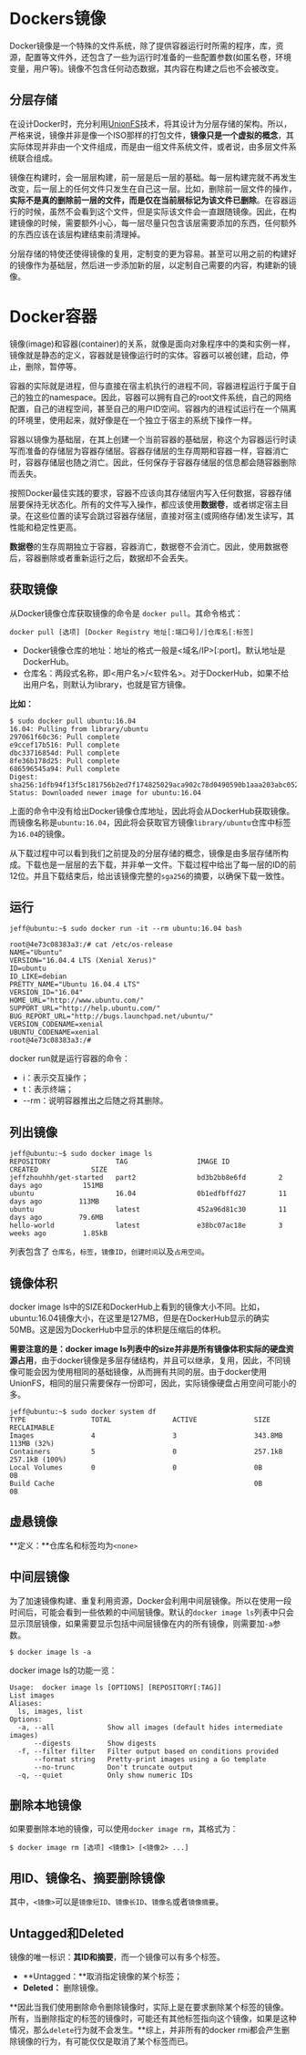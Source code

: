 # Dockers镜像
Docker镜像是一个特殊的文件系统，除了提供容器运行时所需的程序，库，资源，配置等文件外，还包含了一些为运行时准备的一些配置参数(如匿名卷，环境变量，用户等)。镜像不包含任何动态数据，其内容在构建之后也不会被改变。
## 分层存储
在设计Docker时，充分利用[UnionFS](https://en.wikipedia.org/wiki/Union_mount)技术，将其设计为分层存储的架构。所以，严格来说，镜像并非是像一个ISO那样的打包文件，**镜像只是一个虚拟的概念**，其实际体现并非由一个文件组成，而是由一组文件系统文件，或者说，由多层文件系统联合组成。

镜像在构建时，会一层层构建，前一层是后一层的基础。每一层构建完就不再发生改变，后一层上的任何文件只发生在自己这一层。比如，删除前一层文件的操作，**实际不是真的删除前一层的文件，而是仅在当前层标记为该文件已删除**。在容器运行的时候，虽然不会看到这个文件，但是实际该文件会一直跟随镜像。因此，在构建镜像的时候，需要额外小心，每一层尽量只包含该层需要添加的东西，任何额外的东西应该在该层构建结束前清理掉。

分层存储的特使还使得镜像的复用，定制变的更为容易。甚至可以用之前的构建好的镜像作为基础层，然后进一步添加新的层，以定制自己需要的内容，构建新的镜像。
# Docker容器
镜像(image)和容器(container)的关系，就像是面向对象程序中的类和实例一样，镜像就是静态的定义，容器就是镜像运行时的实体。容器可以被创建，启动，停止，删除，暂停等。

容器的实际就是进程，但与直接在宿主机执行的进程不同，容器进程运行于属于自己的独立的namespace。因此，容器可以拥有自己的root文件系统，自己的网络配置，自己的进程空间，甚至自己的用户ID空间。容器内的进程试运行在一个隔离的环境里，使用起来，就好像是在一个独立于宿主的系统下操作一样。

容器以镜像为基础层，在其上创建一个当前容器的基础层，称这个为容器运行时读写而准备的存储层为容器存储层。容器存储层的生存周期和容器一样，容器消亡时，容器存储层也随之消亡。因此，任何保存于容器存储层的信息都会随容器删除而丢失。

按照Docker最佳实践的要求，容器不应该向其存储层内写入任何数据，容器存储层要保持无状态化。所有的文件写入操作，都应该使用**数据卷**，或者绑定宿主目录。在这些位置的读写会跳过容器存储层，直接对宿主(或网络存储)发生读写，其性能和稳定性更高。

**数据卷**的生存周期独立于容器，容器消亡，数据卷不会消亡。因此，使用数据卷后，容器删除或者重新运行之后，数据却不会丢失。

## 获取镜像
从Docker镜像仓库获取镜像的命令是 ```docker pull```。其命令格式：
```
docker pull [选项] [Docker Registry 地址[:端口号]/]仓库名[:标签]
```
- Docker镜像仓库的地址：地址的格式一般是<域名/IP>[:port]。默认地址是DockerHub。
- 仓库名：两段式名称，即<用户名>/<软件名>。对于DockerHub，如果不给出用户名，则默认为library，也就是官方镜像。

**比如：**
```
$ sudo docker pull ubuntu:16.04
16.04: Pulling from library/ubuntu
297061f60c36: Pull complete 
e9ccef17b516: Pull complete 
dbc33716854d: Pull complete 
8fe36b178d25: Pull complete 
686596545a94: Pull complete 
Digest: sha256:1dfb94f13f5c181756b2ed7f174825029aca902c78d0490590b1aaa203abc052
Status: Downloaded newer image for ubuntu:16.04
```
上面的命令中没有给出Docker镜像仓库地址，因此将会从DockerHub获取镜像。而镜像名称是```ubuntu:16.04```，因此将会获取官方镜像```library/ubuntu```仓库中标签为```16.04```的镜像。

从下载过程中可以看到我们之前提及的分层存储的概念，镜像是由多层存储所构成。下载也是一层层的去下载，并非单一文件。下载过程中给出了每一层的ID的前12位。并且下载结束后，给出该镜像完整的```sga256```的摘要，以确保下载一致性。

## 运行
```
jeff@ubuntu:~$ sudo docker run -it --rm ubuntu:16.04 bash

root@4e73c08383a3:/# cat /etc/os-release 
NAME="Ubuntu"
VERSION="16.04.4 LTS (Xenial Xerus)"
ID=ubuntu
ID_LIKE=debian
PRETTY_NAME="Ubuntu 16.04.4 LTS"
VERSION_ID="16.04"
HOME_URL="http://www.ubuntu.com/"
SUPPORT_URL="http://help.ubuntu.com/"
BUG_REPORT_URL="http://bugs.launchpad.net/ubuntu/"
VERSION_CODENAME=xenial
UBUNTU_CODENAME=xenial
root@4e73c08383a3:/# 
```
docker run就是运行容器的命令：
- i：表示交互操作；
- t：表示终端；
- --rm：说明容器推出之后随之将其删除。

## 列出镜像
```
jeff@ubuntu:~$ sudo docker image ls
REPOSITORY                TAG                 IMAGE ID            CREATED             SIZE
jeffzhouhhh/get-started   part2               bd3b2bb8e6fd        2 days ago          151MB
ubuntu                    16.04               0b1edfbffd27        11 days ago         113MB
ubuntu                    latest              452a96d81c30        11 days ago         79.6MB
hello-world               latest              e38bc07ac18e        3 weeks ago         1.85kB
```
列表包含了 ```仓库名```，```标签```，```镜像ID```，```创建时间```以及```占用空间```。

## 镜像体积
docker image ls中的SIZE和DockerHub上看到的镜像大小不同。比如，ubuntu:16.04镜像大小，在这里是127MB，但是在DockerHub显示的确实50MB。这是因为DockerHub中显示的体积是压缩后的体积。

**需要注意的是：docker image ls列表中的size并非是所有镜像体积实际的硬盘资源占用**，由于docker镜像是多层存储结构，并且可以继承，复用，因此，不同镜像可能会因为使用相同的基础镜像，从而拥有共同的层。由于docker使用UnionFS，相同的层只需要保存一份即可，因此，实际镜像硬盘占用空间可能小的多。

```
jeff@ubuntu:~$ sudo docker system df
TYPE                TOTAL               ACTIVE              SIZE                RECLAIMABLE
Images              4                   3                   343.8MB             113MB (32%)
Containers          5                   0                   257.1kB             257.1kB (100%)
Local Volumes       0                   0                   0B                  0B
Build Cache                                                 0B                  0B
```

## 虚悬镜像
**定义：**仓库名和标签均为```<none>```

## 中间层镜像
为了加速镜像构建、重复利用资源，Docker会利用中间层镜像。所以在使用一段时间后，可能会看到一些依赖的中间层镜像。默认的```docker image ls```列表中只会显示顶层镜像，如果需要显示包括中间层镜像在内的所有镜像，则需要加```-a```参数。
```
$ docker image ls -a
```
docker image ls的功能一览：
```
Usage:	docker image ls [OPTIONS] [REPOSITORY[:TAG]]
List images
Aliases:
  ls, images, list
Options:
  -a, --all             Show all images (default hides intermediate images)
      --digests         Show digests
  -f, --filter filter   Filter output based on conditions provided
      --format string   Pretty-print images using a Go template
      --no-trunc        Don't truncate output
  -q, --quiet           Only show numeric IDs
```

## 删除本地镜像
如果要删除本地的镜像，可以使用```docker image rm```，其格式为：
```
$ docker image rm [选项] <镜像1> [<镜像2> ...]
```
## 用ID、镜像名、摘要删除镜像
其中，```<镜像>```可以是```镜像短ID```、```镜像长ID```、```镜像名```或者```镜像摘要```。

## Untagged和Deleted
镜像的唯一标识：**其ID和摘要**，而一个镜像可以有多个标签。
- **Untagged：**取消指定镜像的某个标签；
- **Deleted：** 删除镜像。

**因此当我们使用删除命令删除镜像时，实际上是在要求删除某个标签的镜像。所有，当删除指定的标签的镜像时，可能还有其他标签指向这个镜像，如果是这种情况，那么```delete```行为就不会发生。**综上，并非所有的docker rmi都会产生删除镜像的行为，有可能仅仅是取消了某个标签而已。
